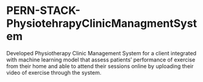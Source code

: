 # PERN-STACK-PhysiotehrapyClinicManagmentSystem
Developed Physiotherapy Clinic Management System for a client integrated with machine learning model that assess patients’ performance of exercise from their home and able to attend their sessions online by uploading their video of exercise through the system.  
